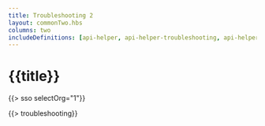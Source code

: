 ```yaml
---
title: Troubleshooting 2
layout: commonTwo.hbs
columns: two
includeDefinitions: [api-helper, api-helper-troubleshooting, api-helper-tickets]
---
```


# {{title}}

{{> sso selectOrg="1"}}

{{> troubleshooting}}


